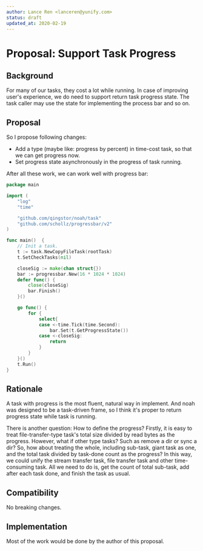 ```yaml
---
author: Lance Ren <lanceren@yunify.com>
status: draft
updated_at: 2020-02-19
---
```


# Proposal: Support Task Progress

## Background

For many of our tasks, they cost a lot while running. In case of improving
user's experience, we do need to support return task progress state.
The task caller may use the state for implementing the process bar and so on.

## Proposal

So I propose following changes:

- Add a type (maybe like: progress by percent) in time-cost task,
  so that we can get progress now.
- Set progress state asynchronously in the progress of task running.

After all these work, we can work well with progress bar:

```go
package main

import (
    "log"
    "time"

	"github.com/qingstor/noah/task"
    "github.com/schollz/progressbar/v2"
)

func main()  {
 	// Init a task.
 	t := task.NewCopyFileTask(rootTask)
    t.SetCheckTasks(nil)

    closeSig := make(chan struct{})
 	bar := progressbar.New(16 * 1024 * 1024)
 	defer func() {
        close(closeSig)
 	    bar.Finish()
    }()

    go func() {
        for {
            select{
            case <-time.Tick(time.Second):
                bar.Set(t.GetProgressState())
            case <-closeSig:
                return
            }
        }
    }()
    t.Run()
}
```

## Rationale

A task with progress is the most fluent, natural way in implement.
And noah was designed to be a task-driven frame, so I think it's
proper to return progress state while task is running.

There is another question: How to define the progress?
Firstly, it is easy to treat file-transfer-type task's total size
divided by read bytes as the progress. However, what if other type
tasks? Such as remove a dir or sync a dir?
So, how about treating the whole, including sub-task, giant task as
one, and the total task divided by task-done count as the progress?
In this way, we could unify the stream transfer task, file transfer
task and other time-consuming task. All we need to do is, get the
count of total sub-task, add after each task done, and finish the
task as usual.

## Compatibility

No breaking changes.

## Implementation

Most of the work would be done by the author of this proposal.
